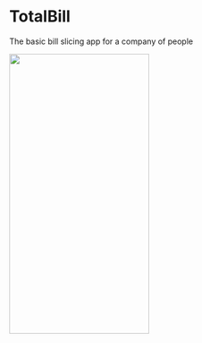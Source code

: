 # TotalBill
 The basic bill slicing app for a company of people
 
<img src= "https://user-images.githubusercontent.com/101808708/211167724-e22b6ad7-7bfd-4b55-98db-18a2839a02d6.jpeg" height="500" width="250" />
